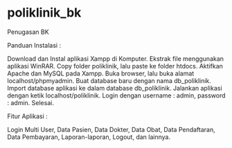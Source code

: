 # poliklinik_bk
Penugasan BK

Panduan Instalasi :

Download dan Instal aplikasi Xampp di Komputer.
Ekstrak file menggunakan aplikasi WinRAR.
Copy folder poliklinik, lalu paste ke folder htdocs.
Aktifkan Apache dan MySQL pada Xampp.
Buka browser, lalu buka alamat localhost/phpmyadmin.
Buat database baru dengan nama db_poliklinik.
Import database aplikasi ke dalam database db_poliklinik.
Jalankan aplikasi dengan ketik localhost/poliklinik.
Login dengan username : admin, password : admin.
Selesai.


Fitur Aplikasi :

Login Multi User,
Data Pasien,
Data Dokter,
Data Obat,
Data Pendaftaran,
Data Pembayaran,
Laporan-laporan,
Logout,
dan lainnya.
